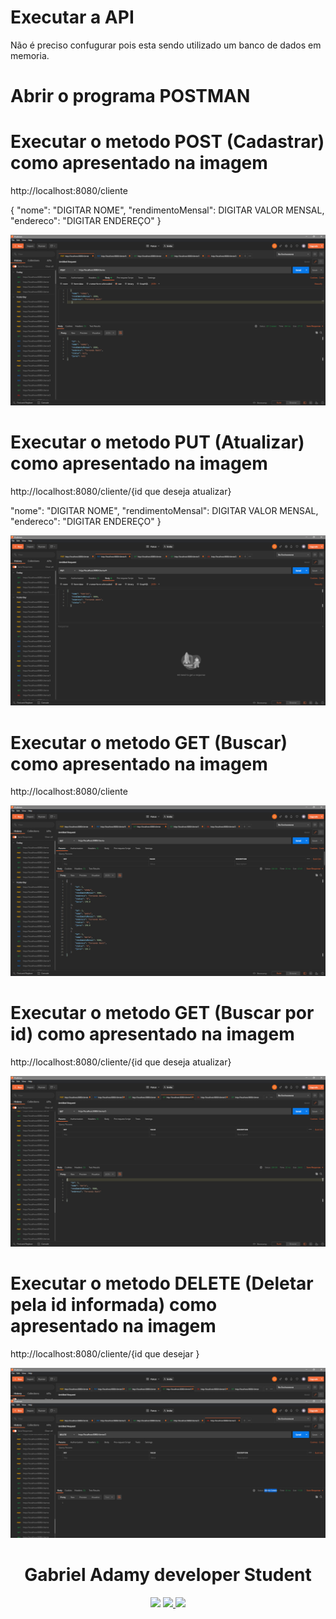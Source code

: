 # Executar a API
Não é preciso confugurar pois esta sendo utilizado um banco de dados em memoria.

# Abrir o programa POSTMAN

# Executar o metodo POST (Cadastrar) como apresentado na imagem
  
http://localhost:8080/cliente
  
  {
  "nome": "DIGITAR NOME",
    "rendimentoMensal": DIGITAR VALOR MENSAL,
    "endereco": "DIGITAR ENDEREÇO"
    }

![Parus](https://github.com/GabrielAdamy/parus-prova/blob/main/.Imagens/Post.png)


# Executar o metodo PUT (Atualizar) como apresentado na imagem

http://localhost:8080/cliente/{id que deseja atualizar}

"nome": "DIGITAR NOME",
    "rendimentoMensal": DIGITAR VALOR MENSAL,
    "endereco": "DIGITAR ENDEREÇO"
    }
    
![Parus](https://github.com/GabrielAdamy/parus-prova/blob/main/.Imagens/Put.png)

# Executar o metodo GET (Buscar) como apresentado na imagem

http://localhost:8080/cliente

![Parus](https://github.com/GabrielAdamy/parus-prova/blob/main/.Imagens/Get.png)

# Executar o metodo GET (Buscar por id) como apresentado na imagem

http://localhost:8080/cliente/{id que deseja atualizar}

![Parus](https://github.com/GabrielAdamy/parus-prova/blob/main/.Imagens/GetId.png)

# Executar o metodo DELETE (Deletar pela id informada) como apresentado na imagem

http://localhost:8080/cliente/{id que desejar }

![Parus](https://github.com/GabrielAdamy/parus-prova/blob/main/.Imagens/delete.png)

<h1 align="center">Gabriel Adamy developer Student</h1>

<p align="center">
    <img src="https://img.shields.io/badge/adamy.g@hotmail.com-blue?logo=Hotmail&style=flat"/>
    <a href="https://www.linkedin.com/in/gabriel-adamy/">
        <img src="https://img.shields.io/badge/gabriel--adamy-blue?logo=Linkedin&style=flat"/>
    </a>
    <a href="https://api.whatsapp.com/send?1=pt_BR&phone=5551984417299">
        <img src="https://img.shields.io/badge/Gabriel%20Adamy-green?logo=Whatsapp&style=flat" />
    </a>
    
</p>
